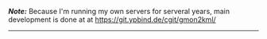 **_Note:_** Because I'm running my own servers for serveral years, main development is done at at https://git.ypbind.de/cgit/gmon2kml/

----

